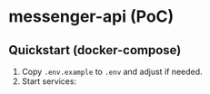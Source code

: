 # messenger-api (PoC)

## Quickstart (docker-compose)
1. Copy `.env.example` to `.env` and adjust if needed.
2. Start services: